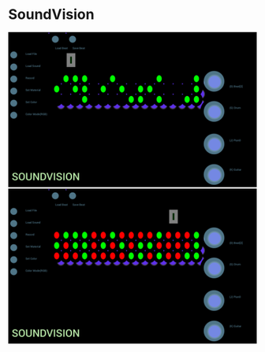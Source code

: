 # SoundVision

<img src="https://github.com/fanhubgt/SoundVision/blob/01d4e4b99fc513111fb59bf37e32d228d1da16e0/Screenshot%202025-03-14%20at%2009.18.59.png"/>


<img src="https://github.com/fanhubgt/SoundVision/blob/532e810c218a91279d0b0eabef4621f87c775f12/Screenshot%202025-03-14%20at%2009.19.26.png"/>
